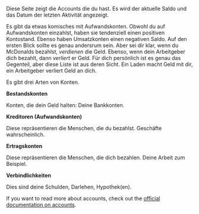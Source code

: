 Diese Seite zeigt die Accounts die du hast. Es wird der aktuelle Saldo und das Datum der letzten Aktivität angezeigt.

Es gibt da etwas komisches mit Aufwandskonten. Obwohl du auf Aufwandskonten einzahlst, haben sie tendenziell einen positiven Kontostand. Ebenso haben Umsatzkonten einen negativen Saldo. Auf den ersten Blick sollte es genau andersrum sein. Aber sei dir klar, wenn du McDonalds bezahlst, *verdienen* die Geld. Ebenso, wenn dein Arbeitgeber dich bezahlt, dann *verliert* er Geld. Für dich persönlich ist es genau das Gegenteil, aber diese Liste ist aus deren Sicht. Ein Laden macht Geld mit dir, ein Arbeitgeber verliert Geld an dich.

Es gibt drei Arten von Konten.

**Bestandskonten**

Konten, die dein Geld halten: Deine Bankkonten.

**Kreditoren (Aufwandskonten)**

Diese repräsentieren die Menschen, die du bezahlst. Geschäfte wahrscheinlich.

**Ertragskonten**

Diese repräsentieren die Menschen, die dich bezahlen. Deine Arbeit zum Beispiel.

**Verbindlichkeiten**

Dies sind deine Schulden, Darlehen, Hypothek(en).

If you want to read more about accounts, check out the [official documentation on accounts](https://docs.firefly-iii.org/concepts/accounts).